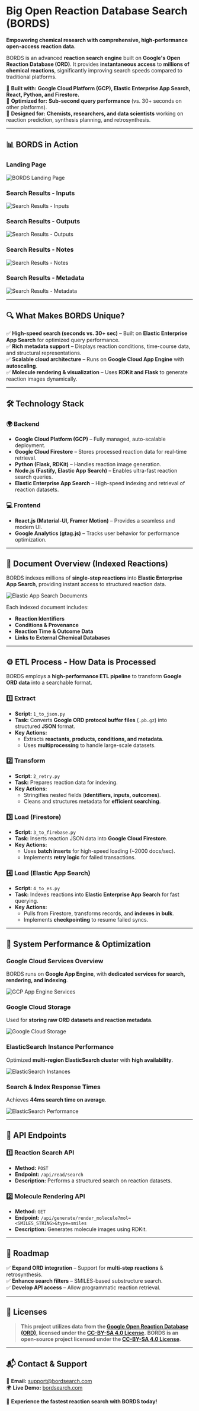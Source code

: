 # **Big Open Reaction Database Search (BORDS)**
**Empowering chemical research with comprehensive, high-performance open-access reaction data.**

BORDS is an advanced **reaction search engine** built on **Google's Open Reaction Database (ORD)**. It provides **instantaneous access** to **millions of chemical reactions**, significantly improving search speeds compared to traditional platforms.  

📌 **Built with:** **Google Cloud Platform (GCP), Elastic Enterprise App Search, React, Python, and Firestore.**  
📌 **Optimized for:** **Sub-second query performance** (vs. 30+ seconds on other platforms).  
📌 **Designed for:** **Chemists, researchers, and data scientists** working on reaction prediction, synthesis planning, and retrosynthesis.  

---

## **📊 BORDS in Action**
### **Landing Page**
![BORDS Landing Page](./images/0.png)

### **Search Results - Inputs**
![Search Results - Inputs](./images/1.png)

### **Search Results - Outputs**
![Search Results - Outputs](./images/2.png)

### **Search Results - Notes**
![Search Results - Notes](./images/3.png)

### **Search Results - Metadata**
![Search Results - Metadata](./images/4.png)

---

## **🔍 What Makes BORDS Unique?**
✅ **High-speed search (seconds vs. 30+ sec)** – Built on **Elastic Enterprise App Search** for optimized query performance.  
✅ **Rich metadata support** – Displays reaction conditions, time-course data, and structural representations.  
✅ **Scalable cloud architecture** – Runs on **Google Cloud App Engine** with **autoscaling**.  
✅ **Molecule rendering & visualization** – Uses **RDKit and Flask** to generate reaction images dynamically.  

---

## **🛠️ Technology Stack**
### **🌍 Backend**
- **Google Cloud Platform (GCP)** – Fully managed, auto-scalable deployment.  
- **Google Cloud Firestore** – Stores processed reaction data for real-time retrieval.  
- **Python (Flask, RDKit)** – Handles reaction image generation.  
- **Node.js (Fastify, Elastic App Search)** – Enables ultra-fast reaction search queries.  
- **Elastic Enterprise App Search** – High-speed indexing and retrieval of reaction datasets.  

### **💻 Frontend**
- **React.js (Material-UI, Framer Motion)** – Provides a seamless and modern UI.  
- **Google Analytics (gtag.js)** – Tracks user behavior for performance optimization.  

---

## **📂 Document Overview (Indexed Reactions)**
BORDS indexes millions of **single-step reactions** into **Elastic Enterprise App Search**, providing instant access to structured reaction data.

![Elastic App Search Documents](./images/5_es_docs.png)

Each indexed document includes:
- **Reaction Identifiers**
- **Conditions & Provenance**
- **Reaction Time & Outcome Data**
- **Links to External Chemical Databases**

---

## **⚙️ ETL Process - How Data is Processed**
BORDS employs a **high-performance ETL pipeline** to transform **Google ORD data** into a searchable format.

### **1️⃣ Extract**
- **Script:** `1_to_json.py`
- **Task:** Converts **Google ORD protocol buffer files** (`.pb.gz`) into structured **JSON** format.
- **Key Actions:**
  - Extracts **reactants, products, conditions, and metadata**.
  - Uses **multiprocessing** to handle large-scale datasets.

### **2️⃣ Transform**
- **Script:** `2_retry.py`
- **Task:** Prepares reaction data for indexing.
- **Key Actions:**
  - Stringifies nested fields (**identifiers, inputs, outcomes**).
  - Cleans and structures metadata for **efficient searching**.

### **3️⃣ Load (Firestore)**
- **Script:** `3_to_firebase.py`
- **Task:** Inserts reaction JSON data into **Google Cloud Firestore**.
- **Key Actions:**
  - Uses **batch inserts** for high-speed loading (~2000 docs/sec).
  - Implements **retry logic** for failed transactions.

### **4️⃣ Load (Elastic App Search)**
- **Script:** `4_to_es.py`
- **Task:** Indexes reactions into **Elastic Enterprise App Search** for fast querying.
- **Key Actions:**
  - Pulls from Firestore, transforms records, and **indexes in bulk**.
  - Implements **checkpointing** to resume failed syncs.

---

## **🚀 System Performance & Optimization**
### **Google Cloud Services Overview**
BORDS runs on **Google App Engine**, with **dedicated services for search, rendering, and indexing**.

![GCP App Engine Services](./images/6_gcp_app_engine.png)

### **Google Cloud Storage**
Used for **storing raw ORD datasets and reaction metadata**.

![Google Cloud Storage](./images/7_gcs.png)

### **ElasticSearch Instance Performance**
Optimized **multi-region ElasticSearch cluster** with **high availability**.

![ElasticSearch Instances](./images/8_es_instances.png)

### **Search & Index Response Times**
Achieves **44ms search time on average**.

![ElasticSearch Performance](./images/9_es_response_times.png)

---

## **📜 API Endpoints**
### **1️⃣ Reaction Search API**
- **Method:** `POST`
- **Endpoint:** `/api/read/search`
- **Description:** Performs a structured search on reaction datasets.

### **2️⃣ Molecule Rendering API**
- **Method:** `GET`
- **Endpoint:** `/api/generate/render_molecule?mol=<SMILES_STRING>&type=smiles`
- **Description:** Generates molecule images using RDKit.

---

## **📌 Roadmap**
✅ **Expand ORD integration** – Support for **multi-step reactions** & retrosynthesis.  
✅ **Enhance search filters** – SMILES-based substructure search.  
✅ **Develop API access** – Allow programmatic reaction retrieval.  

---

## **📜 Licenses**
> **This project utilizes data from the [Google Open Reaction Database (ORD)](https://github.com/open-reaction-database/ord-data), licensed under the [CC-BY-SA 4.0 License](https://github.com/open-reaction-database/ord-data/blob/main/LICENSE).**
> **BORDS is an open-source project licensed under the [CC-BY-SA 4.0 License](./LICENSE).**  

---

## **📬 Contact & Support**
📧 **Email:** support@bordsearch.com  
🌍 **Live Demo:** [bordsearch.com](https://bordsearch.com)  

🚀 **Experience the fastest reaction search with BORDS today!**  